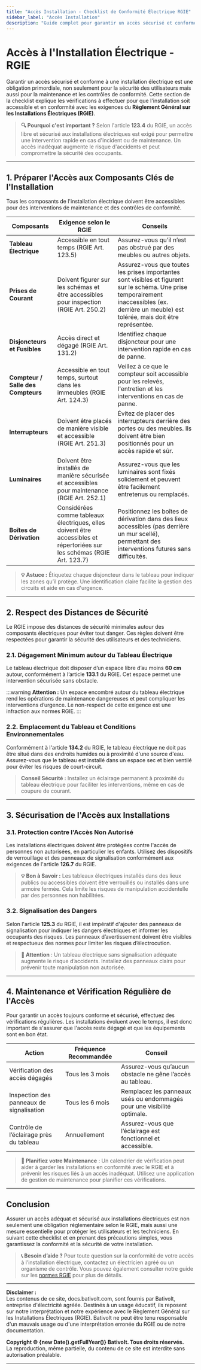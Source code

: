 ```yaml
---
title: "Accès Installation - Checklist de Conformité Électrique RGIE"
sidebar_label: "Accès Installation"
description: "Guide complet pour garantir un accès sécurisé et conforme à votre installation électrique. Suivez notre checklist de conformité aux normes RGIE pour optimiser la sécurité et l’accessibilité de vos installations en Belgique."
---
```


# Accès à l'Installation Électrique - RGIE

Garantir un accès sécurisé et conforme à une installation électrique est une obligation primordiale, non seulement pour la sécurité des utilisateurs mais aussi pour la maintenance et les contrôles de conformité. Cette section de la checklist explique les vérifications à effectuer pour que l'installation soit accessible et en conformité avec les exigences du **Règlement Général sur les Installations Électriques (RGIE)**.

> **🔍 Pourquoi c'est important ?** Selon l'article **123.4** du RGIE, un accès libre et sécurisé aux installations électriques est exigé pour permettre une intervention rapide en cas d'incident ou de maintenance. Un accès inadéquat augmente le risque d'accidents et peut compromettre la sécurité des occupants.

---

## 1. Préparer l'Accès aux Composants Clés de l'Installation

Tous les composants de l'installation électrique doivent être accessibles pour des interventions de maintenance et des contrôles de conformité.

| **Composants**            | **Exigence selon le RGIE**                         | **Conseils** |
|---------------------------|----------------------------------------------------|--------------|
| **Tableau Électrique**     | Accessible en tout temps (RGIE Art. 123.5)         | Assurez-vous qu’il n’est pas obstrué par des meubles ou autres objets. |
| **Prises de Courant**      | Doivent figurer sur les schémas et être accessibles pour inspection (RGIE Art. 250.2) | Assurez-vous que toutes les prises importantes sont visibles et figurent sur le schéma. Une prise temporairement inaccessibles (ex. derrière un meuble) est tolérée, mais doit être représentée. |
| **Disjoncteurs et Fusibles** | Accès direct et dégagé (RGIE Art. 131.2)         | Identifiez chaque disjoncteur pour une intervention rapide en cas de panne. |
| **Compteur / Salle des Compteurs** | Accessible en tout temps, surtout dans les immeubles (RGIE Art. 124.3) | Veillez à ce que le compteur soit accessible pour les relevés, l'entretien et les interventions en cas de panne. |
| **Interrupteurs**          | Doivent être placés de manière visible et accessible (RGIE Art. 251.3) | Évitez de placer des interrupteurs derrière des portes ou des meubles. Ils doivent être bien positionnés pour un accès rapide et sûr. |
| **Luminaires**             | Doivent être installés de manière sécurisée et accessibles pour maintenance (RGIE Art. 252.1) | Assurez-vous que les luminaires sont fixés solidement et peuvent être facilement entretenus ou remplacés. |
| **Boîtes de Dérivation**   | Considérées comme tableaux électriques, elles doivent être accessibles et répertoriées sur les schémas (RGIE Art. 123.7) | Positionnez les boîtes de dérivation dans des lieux accessibles (pas derrière un mur scellé), permettant des interventions futures sans difficultés. |

> **💡 Astuce :** Étiquetez chaque disjoncteur dans le tableau pour indiquer les zones qu’il protège. Une identification claire facilite la gestion des circuits et aide en cas d'urgence.

---

## 2. Respect des Distances de Sécurité

Le RGIE impose des distances de sécurité minimales autour des composants électriques pour éviter tout danger. Ces règles doivent être respectées pour garantir la sécurité des utilisateurs et des techniciens.

### 2.1. Dégagement Minimum autour du Tableau Électrique

Le tableau électrique doit disposer d’un espace libre d’au moins **60 cm** autour, conformément à l’article **133.1** du RGIE. Cet espace permet une intervention sécurisée sans obstacle.

:::warning
**Attention :** Un espace encombré autour du tableau électrique rend les opérations de maintenance dangereuses et peut compliquer les interventions d’urgence. Le non-respect de cette exigence est une infraction aux normes RGIE.
:::

### 2.2. Emplacement du Tableau et Conditions Environnementales

Conformément à l'article **134.2** du RGIE, le tableau électrique ne doit pas être situé dans des endroits humides ou à proximité d'une source d'eau. Assurez-vous que le tableau est installé dans un espace sec et bien ventilé pour éviter les risques de court-circuit.

> **Conseil Sécurité :** Installez un éclairage permanent à proximité du tableau électrique pour faciliter les interventions, même en cas de coupure de courant.

---

## 3. Sécurisation de l'Accès aux Installations

### 3.1. Protection contre l'Accès Non Autorisé

Les installations électriques doivent être protégées contre l'accès de personnes non autorisées, en particulier les enfants. Utilisez des dispositifs de verrouillage et des panneaux de signalisation conformément aux exigences de l'article **126.7** du RGIE.

> **💡 Bon à Savoir :** Les tableaux électriques installés dans des lieux publics ou accessibles doivent être verrouillés ou installés dans une armoire fermée. Cela limite les risques de manipulation accidentelle par des personnes non habilitées.

### 3.2. Signalisation des Dangers

Selon l'article **125.3** du RGIE, il est impératif d'ajouter des panneaux de signalisation pour indiquer les dangers électriques et informer les occupants des risques. Les panneaux d’avertissement doivent être visibles et respectueux des normes pour limiter les risques d’électrocution.

> **📢 Attention** : Un tableau électrique sans signalisation adéquate augmente le risque d’accidents. Installez des panneaux clairs pour prévenir toute manipulation non autorisée.

---

## 4. Maintenance et Vérification Régulière de l'Accès

Pour garantir un accès toujours conforme et sécurisé, effectuez des vérifications régulières. Les installations évoluent avec le temps, il est donc important de s'assurer que l'accès reste dégagé et que les équipements sont en bon état.

| **Action**                          | **Fréquence Recommandée**   | **Conseil** |
|-------------------------------------|-----------------------------|-------------|
| Vérification des accès dégagés       | Tous les 3 mois             | Assurez-vous qu’aucun obstacle ne gêne l’accès au tableau. |
| Inspection des panneaux de signalisation | Tous les 6 mois             | Remplacez les panneaux usés ou endommagés pour une visibilité optimale. |
| Contrôle de l’éclairage près du tableau | Annuellement                | Assurez-vous que l’éclairage est fonctionnel et accessible. |

> **📅 Planifiez votre Maintenance** : Un calendrier de vérification peut aider à garder les installations en conformité avec le RGIE et à prévenir les risques liés à un accès inadéquat. Utilisez une application de gestion de maintenance pour planifier ces vérifications.

---

## Conclusion

Assurer un accès adéquat et sécurisé aux installations électriques est non seulement une obligation réglementaire selon le RGIE, mais aussi une mesure essentielle pour protéger les utilisateurs et les techniciens. En suivant cette checklist et en prenant des précautions simples, vous garantissez la conformité et la sécurité de votre installation.

> **📞 Besoin d’aide ?** Pour toute question sur la conformité de votre accès à l’installation électrique, contactez un électricien agréé ou un organisme de contrôle. Vous pouvez également consulter notre guide sur les [normes RGIE](https://docs.bativolt.com/docs/checklist/introduction) pour plus de détails.

---

**Disclaimer :**  
Les contenus de ce site, docs.bativolt.com, sont fournis par Bativolt, entreprise d'électricité agréée. Destinés à un usage éducatif, ils reposent sur notre interprétation et notre expérience avec le Règlement Général sur les Installations Électriques (RGIE). Bativolt ne peut être tenu responsable d'un mauvais usage ou d'une interprétation erronée du RGIE ou de notre documentation.

**Copyright © {new Date().getFullYear()} Bativolt. Tous droits réservés.**  
La reproduction, même partielle, du contenu de ce site est interdite sans autorisation préalable.

---
